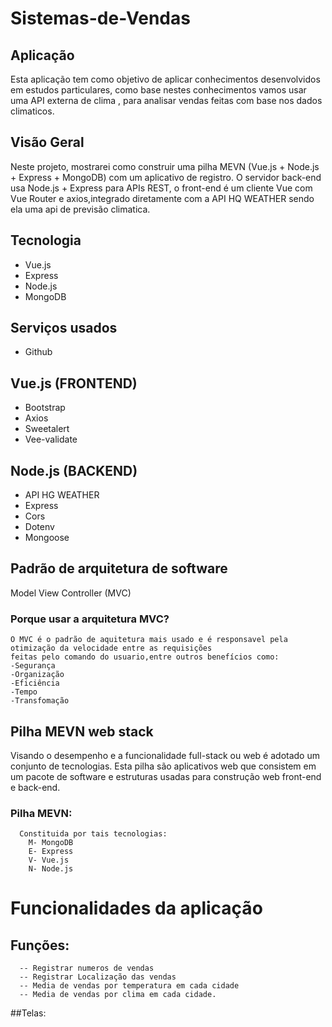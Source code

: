 # Sistemas-de-Vendas
## Aplicação
  Esta aplicação tem como objetivo de aplicar conhecimentos desenvolvidos em estudos particulares,
  como base nestes conhecimentos vamos usar uma API externa de clima , para analisar vendas feitas com base nos dados climaticos.
  
## Visão Geral
  Neste projeto, mostrarei como construir uma pilha MEVN (Vue.js + Node.js + Express + MongoDB) com um aplicativo de registro. 
  O servidor back-end usa Node.js + Express para APIs REST, o front-end é um cliente Vue com Vue Router e axios,integrado diretamente 
  com a API HQ WEATHER sendo ela uma api de previsão climatica.
  
## Tecnologia

  * Vue.js
  * Express
  * Node.js
  * MongoDB

## Serviços usados 

* Github

## Vue.js (FRONTEND)

  * Bootstrap
  * Axios
  * Sweetalert
  * Vee-validate

## Node.js (BACKEND)
 * API HG WEATHER
 * Express
 * Cors
 * Dotenv
 * Mongoose
 
## Padrão de arquitetura de software
  Model View Controller (MVC)
  
   ### Porque usar a arquitetura MVC?
    O MVC é o padrão de aquitetura mais usado e é responsavel pela otimização da velocidade entre as requisições
    feitas pelo comando do usuario,entre outros benefícios como:
    -Segurança
    -Organização
    -Eficiência
    -Tempo
    -Transfomação
    
 ## Pilha MEVN web stack
  Visando o desempenho e a funcionalidade full-stack ou web é adotado um conjunto de tecnologias.
  Esta pilha são aplicativos web que consistem em um pacote de software e estruturas usadas para 
  construção web front-end e back-end.
  
  ### Pilha MEVN:
      Constituida por tais tecnologias:
        M- MongoDB
        E- Express
        V- Vue.js
        N- Node.js
        
  # Funcionalidades da aplicação
  
   ## Funções:
      -- Registrar numeros de vendas 
      -- Registrar Localização das vendas 
      -- Media de vendas por temperatura em cada cidade
      -- Media de vendas por clima em cada cidade.
      
##Telas:
  
  
